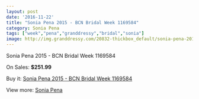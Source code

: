 ```yaml
---
layout: post
date: '2016-11-22'
title: "Sonia Pena 2015 - BCN Bridal Week 1169584"
category: Sonia Pena
tags: ["week","pena","granddressy","bridal","sonia"]
image: http://img.granddressy.com/20832-thickbox_default/sonia-pena-2015-bcn-bridal-week-1169584.jpg
---
```

Sonia Pena 2015 - BCN Bridal Week 1169584

On Sales: **$251.99**
<a href="https://www.granddressy.com/en/sonia-pena/19806-sonia-pena-2015-bcn-bridal-week-1169584.html"><amp-img layout="responsive" width="600" height="600" src="//img.granddressy.com/20832-thickbox_default/sonia-pena-2015-bcn-bridal-week-1169584.jpg" alt="Sonia Pena 2015 - BCN Bridal Week 1169584 0" /></a>

Buy it: [Sonia Pena 2015 - BCN Bridal Week 1169584](https://www.granddressy.com/en/sonia-pena/19806-sonia-pena-2015-bcn-bridal-week-1169584.html "Sonia Pena 2015 - BCN Bridal Week 1169584")

View more: [Sonia Pena](https://www.granddressy.com/en/66-sonia-pena "Sonia Pena")
